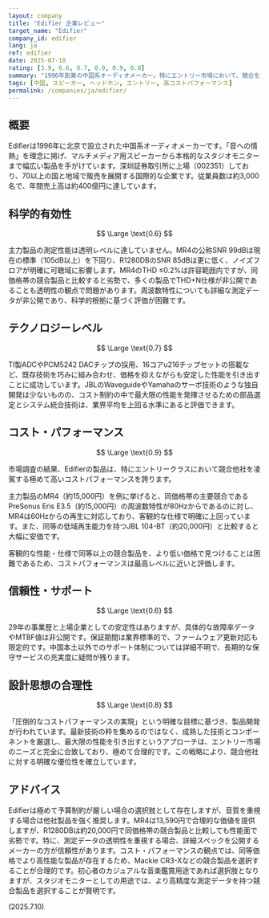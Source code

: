 ```yaml
---
layout: company
title: "Edifier 企業レビュー"
target_name: "Edifier"
company_id: edifier
lang: ja
ref: edifier
date: 2025-07-10
rating: [3.9, 0.6, 0.7, 0.9, 0.9, 0.8]
summary: "1996年創業の中国系オーディオメーカー。特にエントリー市場において、競合を凌駕する極めて高いコストパフォーマンスを実現している"
tags: [中国, スピーカー, ヘッドホン, エントリー, 高コストパフォーマンス]
permalink: /companies/ja/edifier/
---
```


## 概要

Edifierは1996年に北京で設立された中国系オーディオメーカーです。「音への情熱」を理念に掲げ、マルチメディア用スピーカーから本格的なスタジオモニターまで幅広い製品を手がけています。深圳証券取引所に上場（002351）しており、70以上の国と地域で販売を展開する国際的な企業です。従業員数は約3,000名で、年間売上高は約400億円に達しています。

## 科学的有効性

$$ \Large \text{0.6} $$

主力製品の測定性能は透明レベルに達していません。MR4の公称SNR 99dBは現在の標準（105dB以上）を下回り、R1280DBのSNR 85dBは更に低く、ノイズフロアが明確に可聴域に影響します。MR4のTHD ≤0.2%は許容範囲内ですが、同価格帯の競合製品と比較すると劣勢で、多くの製品でTHD+N仕様が非公開であることも透明性の観点で問題があります。周波数特性についても詳細な測定データが非公開であり、科学的根拠に基づく評価が困難です。

## テクノロジーレベル

$$ \Large \text{0.7} $$

TI製ADCやPCM5242 DACチップの採用、16コアu216チップセットの搭載など、既存技術を巧みに組み合わせ、価格を抑えながらも安定した性能を引き出すことに成功しています。JBLのWaveguideやYamahaのサーボ技術のような独自開発は少ないものの、コスト制約の中で最大限の性能を発揮させるための部品選定とシステム統合技術は、業界平均を上回る水準にあると評価できます。

## コスト・パフォーマンス

$$ \Large \text{0.9} $$

市場調査の結果、Edifierの製品は、特にエントリークラスにおいて競合他社を凌駕する極めて高いコストパフォーマンスを誇ります。

主力製品のMR4（約15,000円）を例に挙げると、同価格帯の主要競合であるPreSonus Eris E3.5（約15,000円）の周波数特性が80Hzからであるのに対し、MR4は60Hzからの再生に対応しており、客観的な仕様で明確に上回っています。また、同等の低域再生能力を持つJBL 104-BT（約20,000円）と比較すると大幅に安価です。

客観的な性能・仕様で同等以上の競合製品を、より低い価格で見つけることは困難であるため、コストパフォーマンスは最高レベルに近いと評価します。

## 信頼性・サポート

$$ \Large \text{0.6} $$

29年の事業歴と上場企業としての安定性はありますが、具体的な故障率データやMTBF値は非公開です。保証期間は業界標準的で、ファームウェア更新対応も限定的です。中国本土以外でのサポート体制については詳細不明で、長期的な保守サービスの充実度に疑問が残ります。

## 設計思想の合理性

$$ \Large \text{0.8} $$

「圧倒的なコストパフォーマンスの実現」という明確な目標に基づき、製品開発が行われています。最新技術の粋を集めるのではなく、成熟した技術とコンポーネントを厳選し、最大限の性能を引き出すというアプローチは、エントリー市場のニーズと完全に合致しており、極めて合理的です。この戦略により、競合他社に対する明確な優位性を確立しています。

## アドバイス

Edifierは極めて予算制約が厳しい場合の選択肢として存在しますが、音質を重視する場合は他社製品を強く推奨します。MR4は13,590円で合理的な価値を提供しますが、R1280DBは約20,000円で同価格帯の競合製品と比較しても性能面で劣勢です。特に、測定データの透明性を重視する場合、詳細スペックを公開するメーカーの方が信頼性があります。コスト・パフォーマンスの観点では、同等価格でより高性能な製品が存在するため、Mackie CR3-Xなどの競合製品を選択することが合理的です。初心者のカジュアルな音楽鑑賞用途であれば選択肢となりますが、スタジオモニターとしての用途では、より高精度な測定データを持つ競合製品を選択することが賢明です。

(2025.7.10)
